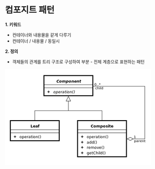 # 컴포지트  패턴

<b> 1. 키워드 </b>
 - 컨테이너와 내용물을 같게 다루기
 - 컨테이너 / 내용물 / 동일시


<b> 2. 정의  </b>
 - 객체들의 관계를 트리 구조로 구성하여 부분 - 전체 계층으로 표현하는 패턴 
 
 
![alt text](composite.png)
